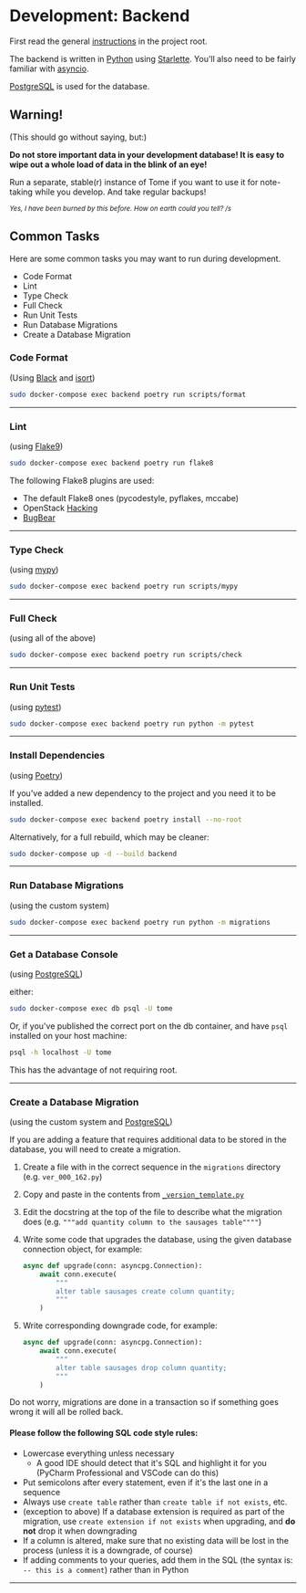 # Development: Backend

First read the general [instructions](../README.md#Development) in the project root.

The backend is written in [Python](https://www.python.org/) using
[Starlette](https://starlette.io). You'll also need to be fairly familiar with
[asyncio](https://docs.python.org/tutorial/asyncio.html).

[PostgreSQL](https://www.postgresql.org) is used for the database.

## Warning!

(This should go without saying, but:)

**Do not store important data in your development database! It is easy to wipe out a
whole load of data in the blink of an eye!**

Run a separate, stable(r) instance of Tome if you want to use it for note-taking while
you develop. And take regular backups!

*<sub>Yes, I have been burned by this before. How on earth could you tell? /s</sub>* 

## Common Tasks

Here are some common tasks you may want to run during development.

- Code Format
- Lint
- Type Check
- Full Check
- Run Unit Tests
- Run Database Migrations
- Create a Database Migration

### Code Format
(Using [Black](https://github.com/psf/black) and
[isort](https://github.com/timothycrosley/isort))

```bash
sudo docker-compose exec backend poetry run scripts/format
```

---

### Lint
(using [Flake9](https://gitlab.com/retnikt/flake9))

```bash
sudo docker-compose exec backend poetry run flake8
```

The following Flake8 plugins are used:
- The default Flake8 ones (pycodestyle, pyflakes, mccabe)
- OpenStack [Hacking](https://github.com/openstack/hacking)
- [BugBear](https://github.com/PyCQA/flake8-bugbear)

---

### Type Check
(using [mypy](https://github.com/python/mypy))

```bash
sudo docker-compose exec backend poetry run scripts/mypy
```

---

### Full Check
(using all of the above)

```bash
sudo docker-compose exec backend poetry run scripts/check
```

---

### Run Unit Tests
(using [pytest](https://docs.pytest.org))

```bash
sudo docker-compose exec backend poetry run python -m pytest
```

---

### Install Dependencies
(using [Poetry](https://python-poetry.org))

If you've added a new dependency to the project and you need it to be installed.

```bash
sudo docker-compose exec backend poetry install --no-root
```

Alternatively, for a full rebuild, which may be cleaner:

```bash
sudo docker-compose up -d --build backend
```

---

### Run Database Migrations
(using the custom system)

```bash
sudo docker-compose exec backend poetry run python -m migrations
```

---

### Get a Database Console
(using [PostgreSQL](https://www.postgresql.org))

either:
```bash
sudo docker-compose exec db psql -U tome
```

Or, if you've published the correct port on the db container, and have `psql` installed
on your host machine:
```bash
psql -h localhost -U tome
```
This has the advantage of not requiring root.

---

### Create a Database Migration
(using the custom system and [PostgreSQL](https://www.postgresql.org))

If you are adding a feature that requires additional data to be stored in the database,
you will need to create a migration.

1. Create a file with in the correct sequence in the `migrations` directory (e.g.
`ver_000_162.py`)
2. Copy and paste in the contents from
[`_version_template.py`](./migrations/_version_template.py)
3. Edit the docstring at the top of the file to describe what the migration does (e.g.
`"""add quantity column to the sausages table""""`)
4. Write some code that upgrades the database, using the given database connection
object, for example:

    ```python
    async def upgrade(conn: asyncpg.Connection):
        await conn.execute(
            """
            alter table sausages create column quantity;
            """
        )
    ```
   
5. Write corresponding downgrade code, for example:

    ```python
    async def upgrade(conn: asyncpg.Connection):
        await conn.execute(
            """
            alter table sausages drop column quantity;
            """
        )
    ```
   
Do not worry, migrations are done in a transaction so if something goes wrong it will
all be rolled back.
   
#### Please follow the following SQL code style rules:
- Lowercase everything unless necessary
    - A good IDE should detect that it's SQL and highlight it for you (PyCharm
    Professional and VSCode can do this)
- Put semicolons after every statement, even if it's the last one in a sequence
- Always use `create table` rather than `create table if not exists`, etc.
- (exception to above) If a database extension is required as part of the migration, use
`create extension if not exists` when upgrading, and **do not** drop it when downgrading
- If a column is altered, make sure that no existing data will be lost in the process
(unless it is a downgrade, of course)
- If adding comments to your queries, add them in the SQL (the syntax is:
`-- this is a comment`) rather than in Python

---

